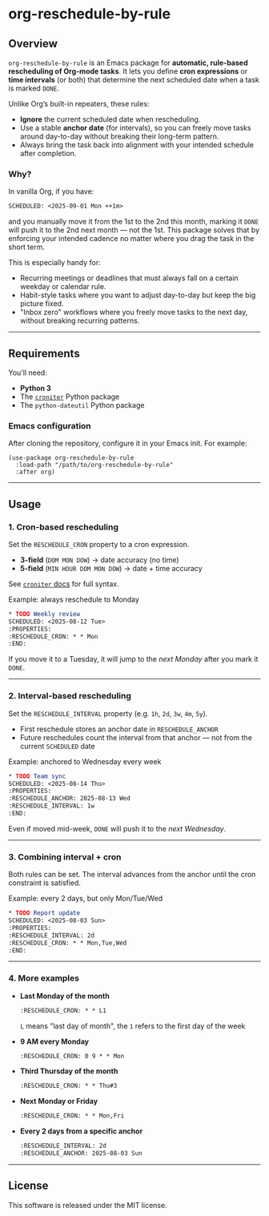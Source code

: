 # org-reschedule-by-rule

## Overview

`org-reschedule-by-rule` is an Emacs package for **automatic, rule-based
rescheduling of Org-mode tasks**. It lets you define **cron expressions** or
**time intervals** (or both) that determine the next scheduled date when a task
is marked `DONE`.

Unlike Org’s built-in repeaters, these rules:

* **Ignore** the current scheduled date when rescheduling.
* Use a stable **anchor date** (for intervals), so you can freely move tasks
  around day-to-day without breaking their long-term pattern.
* Always bring the task back into alignment with your intended schedule after
  completion.

### Why?

In vanilla Org, if you have:

```org
SCHEDULED: <2025-09-01 Mon ++1m>
```

and you manually move it from the 1st to the 2nd this month, marking it `DONE`
will push it to the 2nd next month — not the 1st. This package solves that by
enforcing your intended cadence no matter where you drag the task in the short
term.

This is especially handy for:

* Recurring meetings or deadlines that must always fall on a certain weekday or
  calendar rule.
* Habit-style tasks where you want to adjust day-to-day but keep the big picture
  fixed.
* "Inbox zero" workflows where you freely move tasks to the next day, without
  breaking recurring patterns.

---

## Requirements

You'll need:

- **Python 3**
- The [`croniter`](https://github.com/pallets-eco/croniter) Python package
- The `python-dateutil` Python package

### Emacs configuration

After cloning the repository, configure it in your Emacs init. For example:

```elisp
(use-package org-reschedule-by-rule
  :load-path "/path/to/org-reschedule-by-rule"
  :after org)
```

---

## Usage

### 1. Cron-based rescheduling
Set the `RESCHEDULE_CRON` property to a cron expression.

- **3-field** (`DOM MON DOW`) → date accuracy (no time)
- **5-field** (`MIN HOUR DOM MON DOW`) → date + time accuracy

See [`croniter` docs](https://github.com/pallets-eco/croniter) for full syntax.

Example: always reschedule to Monday

```org
* TODO Weekly review
SCHEDULED: <2025-08-12 Tue>
:PROPERTIES:
:RESCHEDULE_CRON: * * Mon
:END:
```

If you move it to a Tuesday, it will jump to the *next Monday* after you mark it
`DONE`.


---

### 2. Interval-based rescheduling

Set the `RESCHEDULE_INTERVAL` property (e.g. `1h`, `2d`, `3w`, `4m`, `5y`).

- First reschedule stores an anchor date in `RESCHEDULE_ANCHOR`
- Future reschedules count the interval from that anchor — not from the current
  `SCHEDULED` date

Example: anchored to Wednesday every week

```org
* TODO Team sync
SCHEDULED: <2025-08-14 Thu>
:PROPERTIES:
:RESCHEDULE_ANCHOR: 2025-08-13 Wed
:RESCHEDULE_INTERVAL: 1w
:END:
```

Even if moved mid-week, `DONE` will push it to the *next Wednesday*.

---

### 3. Combining interval + cron

Both rules can be set. The interval advances from the anchor until the cron
constraint is satisfied.

Example: every 2 days, but only Mon/Tue/Wed

```org
* TODO Report update
SCHEDULED: <2025-08-03 Sun>
:PROPERTIES:
:RESCHEDULE_INTERVAL: 2d
:RESCHEDULE_CRON: * * Mon,Tue,Wed
:END:
```

---

### 4. More examples

- **Last Monday of the month**
    ```org
    :RESCHEDULE_CRON: * * L1
    ```

    `L` means "last day of month", the `1` refers to the first day of the week

- **9 AM every Monday**
    ```org
    :RESCHEDULE_CRON: 0 9 * * Mon
    ```

- **Third Thursday of the month**
    ```org
    :RESCHEDULE_CRON: * * Thu#3
    ```

- **Next Monday or Friday**
    ```org
    :RESCHEDULE_CRON: * * Mon,Fri
    ```

- **Every 2 days from a specific anchor**
    ```org
    :RESCHEDULE_INTERVAL: 2d
    :RESCHEDULE_ANCHOR: 2025-08-03 Sun
    ```

---



## License

This software is released under the MIT license.
